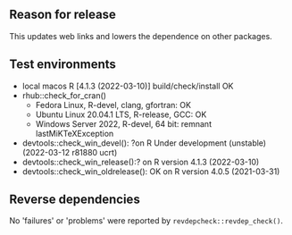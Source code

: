 ## Reason for release

This updates web links and lowers the dependence on other packages.

## Test environments
* local macos R [4.1.3 (2022-03-10)] build/check/install OK
* rhub::check_for_cran()
  * Fedora Linux, R-devel, clang, gfortran: OK
  * Ubuntu Linux 20.04.1 LTS, R-release, GCC: OK
  * Windows Server 2022, R-devel, 64 bit: remnant lastMiKTeXException
* devtools::check_win_devel(): ?on R Under development (unstable) (2022-03-12 r81880 ucrt)
* devtools::check_win_release():? on R version 4.1.3 (2022-03-10)
* devtools::check_win_oldrelease(): OK on R version 4.0.5 (2021-03-31)


## Reverse dependencies

No 'failures' or 'problems' were reported by `revdepcheck::revdep_check()`.

